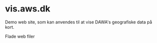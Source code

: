 # vis.aws.dk
Demo web site, som kan anvendes til at vise DAWA's geografiske data på kort.

Flade web filer
